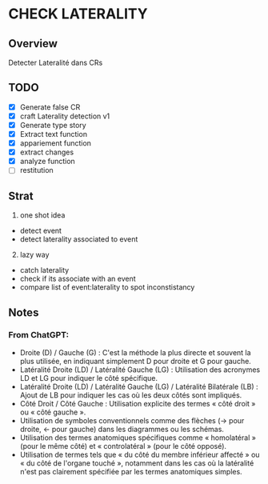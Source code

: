 # CHECK LATERALITY

## Overview
Detecter Lateralité dans CRs

## TODO

- [x] Generate false CR
- [x] craft Laterality detection v1
- [x] Generate type story
- [x] Extract text function
- [x] appariement function
- [x] extract changes
- [x] analyze function
- [ ] restitution

## Strat

1. one shot idea
  * detect event
  * detect laterality associated to event

2. lazy way
  * catch laterality
  * check if its associate with an event
  * compare list of event:laterality to spot inconstistancy


## Notes

### From ChatGPT:
- Droite (D) / Gauche (G) : C'est la méthode la plus directe et souvent la plus utilisée, en indiquant simplement D pour droite et G pour gauche.
- Latéralité Droite (LD) / Latéralité Gauche (LG) : Utilisation des acronymes LD et LG pour indiquer le côté spécifique.
- Latéralité Droite (LD) / Latéralité Gauche (LG) / Latéralité Bilatérale (LB) : Ajout de LB pour indiquer les cas où les deux côtés sont impliqués.
- Côté Droit / Côté Gauche : Utilisation explicite des termes « côté droit » ou « côté gauche ».
- Utilisation de symboles conventionnels comme des flèches (→ pour droite, ← pour gauche) dans les diagrammes ou les schémas.
- Utilisation des termes anatomiques spécifiques comme « homolatéral » (pour le même côté) et « controlatéral » (pour le côté opposé).
- Utilisation de termes tels que « du côté du membre inférieur affecté » ou « du côté de l'organe touché », notamment dans les cas où la latéralité n'est pas clairement spécifiée par les termes anatomiques simples.
